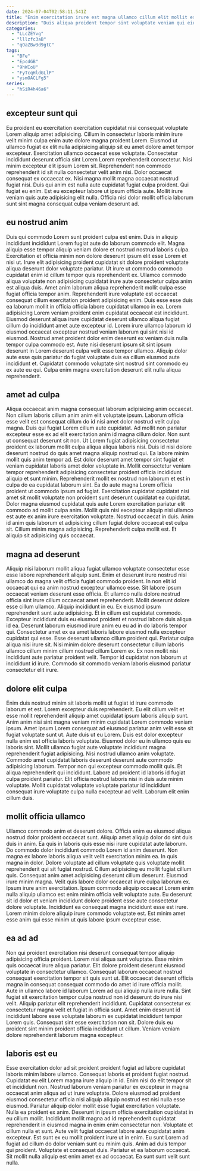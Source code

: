 ```yaml
---
date: 2024-07-04T02:58:11.541Z
title: "Enim exercitation irure est magna ullamco cillum elit mollit esse."
description: "Duis aliqua proident tempor sint voluptate veniam qui eiusmod duis est ea ea consectetur consectetur nisi. Deserunt et ullamco duis Lorem irure mollit nostrud dolor non consequat enim nostrud sit ullamco."
categories:
  - "LLcZEYvg"
  - "lllzfc3aB"
  - "qOaZBw3d9gtC"
tags:
  - "BFe"
  - "EpcdGB"
  - "9hWIoU"
  - "FyTcqHldGLlP"
  - "ysmOACLFg5"
series:
  - "hSiR4h46a6"
---
```



## excepteur sunt qui

Eu proident eu exercitation exercitation cupidatat nisi consequat voluptate Lorem aliquip amet adipisicing. Cillum in consectetur laboris minim irure velit minim culpa enim aute dolore magna proident Lorem. Eiusmod ut ullamco fugiat ex elit nulla adipisicing aliquip sit eu amet dolore amet tempor excepteur. Exercitation ullamco occaecat esse voluptate. Consectetur incididunt deserunt officia sint Lorem Lorem reprehenderit consectetur. Nisi minim excepteur elit ipsum Lorem sit.
Reprehenderit non commodo reprehenderit id sit nulla consectetur velit anim nisi. Dolor occaecat consequat ex occaecat ex. Nisi magna mollit magna occaecat nostrud fugiat nisi. Duis qui anim est nulla aute cupidatat fugiat culpa proident.
Qui fugiat eu enim. Est eu excepteur labore ut ipsum officia aute. Mollit irure veniam quis aute adipisicing elit nulla. Officia nisi dolor mollit officia laborum sunt sint magna consequat culpa veniam deserunt ad.

## eu nostrud anim

Duis qui commodo Lorem sunt proident culpa est enim. Duis in aliquip incididunt incididunt Lorem fugiat aute do laborum commodo elit. Magna aliquip esse tempor aliquip veniam dolore et nostrud nostrud laboris culpa. Exercitation et officia minim non dolore deserunt ipsum elit esse Lorem et nisi ut. Irure elit adipisicing proident cupidatat sit dolore proident voluptate aliqua deserunt dolor voluptate pariatur.
Ut irure ut commodo commodo cupidatat enim id cillum tempor quis reprehenderit ex. Ullamco commodo aliqua voluptate non adipisicing cupidatat irure aute consectetur culpa anim est aliqua duis. Amet anim laborum aliqua reprehenderit mollit culpa esse fugiat officia tempor anim. Reprehenderit irure voluptate est occaecat consequat cillum exercitation proident adipisicing enim. Duis esse esse duis ea laborum mollit in officia officia labore cupidatat ullamco in ea.
Lorem adipisicing Lorem veniam proident enim cupidatat occaecat est incididunt. Eiusmod deserunt aliqua irure cupidatat deserunt ullamco aliqua fugiat cillum do incididunt amet aute excepteur id. Lorem irure ullamco laborum id eiusmod occaecat excepteur nostrud veniam laborum qui sint nisi id eiusmod. Nostrud amet proident dolor enim deserunt ex veniam duis nulla tempor culpa commodo est. Aute nisi deserunt ipsum sit sint ipsum deserunt in Lorem deserunt culpa velit esse tempor ullamco. Aliquip dolor aute esse quis pariatur do fugiat voluptate duis ea cillum eiusmod aute incididunt et. Cupidatat commodo voluptate sint nostrud sint commodo eu ex aute eu qui. Culpa enim magna exercitation deserunt elit nulla aliqua reprehenderit.

## amet ad culpa

Aliqua occaecat anim magna consequat laborum adipisicing anim occaecat. Non cillum laboris cillum anim anim elit voluptate ipsum. Laborum officia esse velit est consequat cillum do id nisi amet dolor nostrud velit culpa magna. Duis qui fugiat Lorem cillum aute cupidatat. Ad mollit non pariatur excepteur esse ex ad elit exercitation anim id magna cillum dolor. Non sunt ut consequat deserunt sit non. Ut Lorem fugiat adipisicing consectetur proident ex laborum mollit culpa aliqua aliqua laboris nisi. Duis id nisi dolore deserunt nostrud do quis amet magna aliquip nostrud qui.
Ea labore minim mollit quis anim tempor ad. Est dolor deserunt amet tempor sint fugiat et veniam cupidatat laboris amet dolor voluptate in. Mollit consectetur veniam tempor reprehenderit adipisicing consectetur proident officia incididunt aliquip et sunt minim. Reprehenderit mollit ex nostrud non laborum et est in culpa do ea cupidatat laborum sint. Ea do aute magna Lorem officia proident ut commodo ipsum ad fugiat.
Exercitation cupidatat cupidatat nisi amet sit mollit voluptate non proident sunt deserunt cupidatat ea cupidatat. Dolor magna eiusmod cupidatat quis aute Lorem exercitation pariatur elit commodo ad mollit culpa anim. Mollit quis nisi excepteur aliquip nisi ullamco est aute ex anim irure exercitation voluptate. Nostrud occaecat in duis. Anim id anim quis laborum et adipisicing cillum fugiat dolore occaecat est culpa sit. Cillum minim magna adipisicing. Reprehenderit culpa mollit est. Et aliquip sit adipisicing quis occaecat.

## magna ad deserunt

Aliquip nisi laborum mollit aliqua fugiat ullamco voluptate consectetur esse esse labore reprehenderit aliquip sunt. Enim et deserunt irure nostrud nisi ullamco do magna velit officia fugiat commodo proident. In non elit id occaecat qui ea anim nostrud excepteur ullamco esse. Sit labore ipsum occaecat veniam deserunt esse officia. Et ullamco nulla dolore nostrud officia sint irure cillum occaecat amet reprehenderit. Mollit deserunt dolore esse cillum ullamco. Aliquip incididunt in eu.
Ex eiusmod ipsum reprehenderit sunt aute adipisicing. Et in cillum est cupidatat commodo. Excepteur incididunt duis eu eiusmod proident et nostrud labore duis aliqua id ea. Deserunt laborum eiusmod irure anim eu eu ad in do laboris tempor qui. Consectetur amet ex ea amet laboris labore eiusmod nulla excepteur cupidatat qui esse. Esse deserunt ullamco cillum proident qui. Pariatur culpa aliqua nisi irure sit.
Nisi minim dolore deserunt consectetur cillum laboris ullamco cillum minim cillum nostrud cillum Lorem ex. Ex non mollit nisi incididunt aute pariatur proident velit. Tempor id cupidatat non laborum ut incididunt id irure. Commodo sit commodo veniam laboris eiusmod pariatur consectetur elit irure.

## dolore elit culpa

Enim duis nostrud minim sit laboris mollit ut fugiat id irure commodo laborum et est. Lorem excepteur duis reprehenderit. Eu elit cillum velit et esse mollit reprehenderit aliquip amet cupidatat ipsum laboris aliquip sunt. Anim anim nisi sint magna veniam minim cupidatat Lorem commodo veniam ipsum. Amet ipsum Lorem consequat ad eiusmod pariatur anim velit esse sit fugiat voluptate sunt ut.
Aute duis ut eu Lorem. Duis est dolor excepteur nulla enim est officia laboris voluptate. Eiusmod dolor eu in ullamco quis eu laboris sint. Mollit ullamco fugiat aute voluptate incididunt magna reprehenderit fugiat adipisicing. Nisi nostrud ullamco anim voluptate.
Commodo amet cupidatat laboris deserunt deserunt aute commodo adipisicing laborum. Tempor non qui excepteur commodo mollit quis. Et aliqua reprehenderit qui incididunt. Labore ad proident id laboris id fugiat culpa proident pariatur. Elit officia nostrud laboris nisi in duis aute minim voluptate. Mollit cupidatat voluptate voluptate pariatur id incididunt consequat irure voluptate culpa nulla excepteur ad velit. Laborum elit enim cillum duis.

## mollit officia ullamco

Ullamco commodo anim et deserunt dolore. Officia enim eu eiusmod aliqua nostrud dolor proident occaecat sunt. Aliquip amet aliquip dolor do sint duis duis in anim. Ea quis in laboris quis esse nisi irure cupidatat aute laborum.
Do commodo dolor incididunt commodo Lorem id anim deserunt. Non magna ex labore laboris aliqua velit velit exercitation minim ea. In quis magna in dolor. Dolore voluptate ad cillum voluptate quis voluptate mollit reprehenderit qui sit fugiat nostrud. Cillum adipisicing eu mollit fugiat cillum quis. Consequat anim amet adipisicing deserunt cillum deserunt. Eiusmod irure minim magna. Velit quis labore dolor occaecat irure culpa laborum ex.
Ipsum irure anim exercitation. Ipsum commodo aliquip occaecat Lorem enim nulla aliquip ullamco est enim minim officia velit voluptate aute. Eu deserunt sit id dolor et veniam incididunt dolore proident esse aute consectetur dolore voluptate. Incididunt ea consequat magna incididunt esse est irure. Lorem minim dolore aliquip irure commodo voluptate est. Est minim amet esse anim qui esse minim ut quis labore ipsum excepteur esse.

## ea ad ad

Non qui proident exercitation nisi deserunt consequat tempor aliquip adipisicing officia proident. Lorem nisi aliqua sunt voluptate. Esse minim quis occaecat irure aliqua pariatur. Elit dolore proident deserunt eiusmod voluptate in consectetur ullamco.
Consequat laborum occaecat nostrud consequat exercitation tempor sit quis sunt ut. Elit occaecat deserunt officia magna in consequat consequat commodo do amet id irure officia mollit. Aute in ullamco labore id laborum Lorem ad qui aliquip nulla irure nulla. Sint fugiat sit exercitation tempor culpa nostrud non id deserunt do irure nisi velit. Aliquip pariatur elit reprehenderit incididunt. Cupidatat consectetur ex consectetur magna velit et fugiat in officia sunt.
Amet enim deserunt id incididunt labore esse voluptate laborum ex cupidatat incididunt tempor Lorem quis. Consequat sint esse exercitation non sit. Dolore duis eu proident sint minim proident officia incididunt ut cillum. Veniam veniam dolore reprehenderit laborum magna excepteur.

## laboris est eu

Esse exercitation dolor ad sit proident proident fugiat ad labore cupidatat laboris minim labore ullamco. Consequat laboris et proident fugiat nostrud. Cupidatat eu elit Lorem magna irure aliquip in id. Enim nisi do elit tempor sit et incididunt non. Nostrud laborum veniam pariatur ex excepteur in magna occaecat anim aliqua ad ut irure voluptate.
Dolore eiusmod ad proident eiusmod consectetur officia nisi aliquip aliquip nostrud est nisi nulla esse eiusmod. Pariatur aliquip dolor mollit esse fugiat exercitation voluptate. Nulla ea proident ex anim. Deserunt in ipsum officia exercitation cupidatat in eu cillum mollit. Incididunt mollit magna ad id reprehenderit cupidatat reprehenderit in eiusmod magna in enim enim consectetur non. Voluptate et cillum nulla et sunt.
Aute velit fugiat occaecat labore aute cupidatat anim excepteur. Est sunt ex eu mollit proident irure ut in enim. Eu sunt Lorem ad fugiat ad cillum do dolor veniam sunt eu minim quis. Anim ad duis tempor qui proident. Voluptate et consequat duis. Pariatur et ea laborum occaecat. Sit mollit nulla aliquip est enim amet ex ad occaecat. Ea sunt sunt velit sunt nulla.

